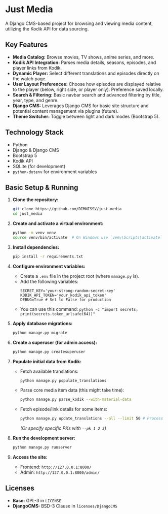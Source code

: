 # Just Media

A Django CMS-based project for browsing and viewing media content, utilizing the Kodik API for data sourcing.

## Key Features

*   **Media Catalog:** Browse movies, TV shows, anime series, and more.
*   **Kodik API Integration:** Parses media details, seasons, episodes, and player links from Kodik.
*   **Dynamic Player:** Select different translations and episodes directly on the watch page.
*   **User Layout Preferences:** Choose how episodes are displayed relative to the player (below, right side, or player only). Preference saved locally.
*   **Search & Filtering:** Basic navbar search and advanced filtering by title, year, type, and genre.
*   **Django CMS:** Leverages Django CMS for basic site structure and potential content management via plugins (future).
*   **Theme Switcher:** Toggle between light and dark modes (Bootstrap 5).

## Technology Stack

*   Python
*   Django & Django CMS
*   Bootstrap 5
*   Kodik API
*   SQLite (for development)
*   `python-dotenv` for environment variables

## Basic Setup & Running

1.  **Clone the repository:**
    ```bash
    git clone https://github.com/DIMNISSV/just-media
    cd just_media
    ```

2.  **Create and activate a virtual environment:**
    ```bash
    python -m venv venv
    source venv/bin/activate  # On Windows use `venv\Scripts\activate`
    ```

3.  **Install dependencies:**
    ```bash
    pip install -r requirements.txt
    ```

4.  **Configure environment variables:**
    *   Create a `.env` file in the project root (where `manage.py` is).
    *   Add the following variables:
        ```dotenv
        SECRET_KEY='your-strong-random-secret-key'
        KODIK_API_TOKEN='your_kodik_api_token'
        DEBUG=True # Set to False for production
        ```
    *   You can use this command: `python -c "import secrets; print(secrets.token_urlsafe(64))"`
5.  **Apply database migrations:**
    ```bash
    python manage.py migrate
    ```

6.  **Create a superuser (for admin access):**
    ```bash
    python manage.py createsuperuser
    ```

7.  **Populate initial data from Kodik:**
    *   Fetch available translations:
        ```bash
        python manage.py populate_translations
        ```
    *   Parse core media item data (this might take time):
        ```bash
        python manage.py parse_kodik --with-material-data
        ```
    *   Fetch episode/link details for some items:
        ```bash
        python manage.py update_translations --all --limit 50 # Process 50 random items
        ```
        *(Or specify specific PKs with `--pk 1 2 3`)*

8.  **Run the development server:**
    ```bash
    python manage.py runserver
    ```

9.  **Access the site:**
    *   Frontend: `http://127.0.0.1:8000/`
    *   Admin: `http://127.0.0.1:8000/admin/`

## Licenses
* **Base:** GPL-3 in `LICENSE`
* **DjangoCMS:** BSD-3 Clause in `licenses/DjangoCMS`